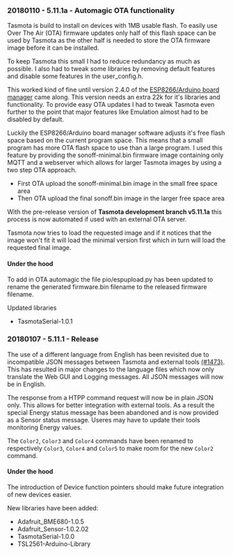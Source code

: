 ### 20180110 - 5.11.1a - Automagic OTA functionality

Tasmota is build to install on devices with 1MB usable flash. To easily use Over The Air (OTA) firmware updates only half of this flash space can be used by Tasmota as the other half is needed to store the OTA firmware image before it can be installed.

To keep Tasmota this small I had to reduce redundancy as much as possible. I also had to tweak some libraries by removing default features and disable some features in the user_config.h.

This worked kind of fine until version 2.4.0 of the [ESP8266/Arduino board manager](https://github.com/esp8266/Arduino) came along. This version needs an extra 22k for it's libraries and functionality. To provide easy OTA updates I had to tweak Tasmota even further to the point that major features like Emulation almost had to be disabled by default.

Luckily the ESP8266/Arduino board manager software adjusts it's free flash space based on the current program space. This means that a small program has more OTA flash space to use than a large program. I used this feature by providing the sonoff-minimal.bin firmware image containing only MQTT and a webserver which allows for larger Tasmota images by using a two step OTA approach.

- First OTA upload the sonoff-minimal.bin image in the small free space area
- Then OTA upload the final sonoff.bin image in the larger free space area

With the pre-release version of **Tasmota development branch v5.11.1a** this process is now automated if used with an external OTA server.

Tasmota now tries to load the requested image and if it notices that the image won't fit it will load the minimal version first which in turn will load the requested final image.

#### Under the hood

To add in OTA automagic the file pio/espupload.py has been updated to rename the generated firmware.bin filename to the released firmware filename.

Updated libraries
- TasmotaSerial-1.0.1

### 20180107 - 5.11.1 - Release 

The use of a different language from English has been revisited due to incompatible JSON messages between Tasmota and external tools [(#1473)](https://github.com/arendst/Sonoff-Tasmota/issues/1473). This has resulted in major changes to the language files which now only translate the Web GUI and Logging messages. All JSON messages will now be in English. 

The response from a HTPP command request will now be in plain JSON only. This allows for better integration with external tools. As a result the special Energy status message has been abandoned and is now provided as a Sensor status message. Useres may have to update their tools monitoring Energy values. 

The ``Color2``, ``Color3`` and ``Color4`` commands have been renamed to respectively ``Color3``, ``Color4`` and ``Color5`` to make room for the new ``Color2`` command.

#### Under the hood

The introduction of Device function pointers should make future integration of new devices easier. 

New libraries have been added:
- Adafruit_BME680-1.0.5
- Adafruit_Sensor-1.0.2.02
- TasmotaSerial-1.0.0
- TSL2561-Arduino-Library
